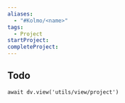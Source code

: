 ```yaml
---
aliases:
  - "#Kolmo/<name>"
tags:
  - Project
startProject: 
completeProject: 
---
```


## Todo

```dataviewjs
await dv.view('utils/view/project')
```
